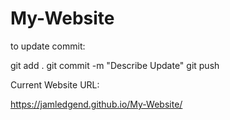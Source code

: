 # My-Website

to update commit:

git add .
git commit -m "Describe Update"
git push

Current Website URL:

https://jamledgend.github.io/My-Website/

